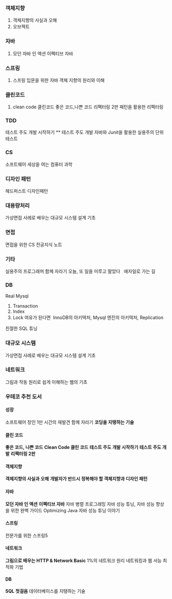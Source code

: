 ### 객체지향
1. 객체지향의 사실과 오해
2. 오브젝트
### 자바
1. 모던 자바 인 액션
이펙티브 자바

### 스프링
1. 스프링 입문을 위한 자바 객체 지향의 원리와 이해

### 클린코드
1. clean code 클린코드
좋은 코드,나쁜 코드
리팩터링 2판
패턴을 활용한 리팩터링
### TDD
테스트 주도 개발 시작하기 **
테스트 주도 개발
자바와 Junit을 활용한 실용주의 단위 테스트

### CS
소프트웨어 세상을 여는 컴퓨터 과학

### 디자인 패턴
헤드퍼스트 디자인패턴

### 대용량처리
가상면접 사례로 배우는 대규모 시스템 설계 기초

### 면접
면접을 위한 CS 전공지식 노트

### 기타
실용주의 프로그래머
함께 자라기
오늘, 또 일을 미루고 말았다
 
애자일로 가는 길
### DB
Real Mysql
1. Transaction
2. Index
3. Lock
여유가 된다면 
InnoDB의 아키텍처, Mysql 엔진의 아키텍처, Replication

친절한 SQL 튜닝

### 대규모 시스템
가상면접 사례로 배우는 대규모 시스템 설계 기초

### 네트워크
그림과 작동 원리로 쉽게 이해하는 웹의 기초

### 우테코 추천 도서
#### 성장
소프트웨어 장인
1만 시간의 재발견
함께 자라기
**코딩을 지탱하는 기술**

#### 클린 코드
**좋은 코드, 나쁜 코드**
**Clean Code 클린 코드**
**테스트 주도 개발 시작하기**
**테스트 주도 개발**
**리팩터링 2판**

#### 객체지향
**객체지향의 사실과 오해**
**개발자가 반드시 정복해야 할 객체지향과 디자인 패턴**

#### 자바
**모던 자바 인 액션**
**이펙티브 자바**
자바 병렬 프로그래밍
자바 성능 튜닝, 자바 성능 향상을 위한 완벽 가이드
Optimizing Java
자바 성능 튜닝 이야기
#### 스프링
전문가를 위한 스프링5

#### 네트워크
**그림으로 배우는 HTTP & Network Basic**
1%의 네트워크 원리
네트워킹과 웹 서능 최적화 기법

#### DB
**SQL 첫걸음**
데이터베이스를 지탱하는 기술